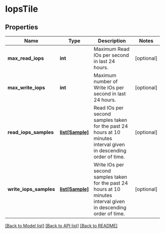 # IopsTile

## Properties
Name | Type | Description | Notes
------------ | ------------- | ------------- | -------------
**max_read_iops** | **int** | Maximum Read IOs per second in last 24 hours. | [optional] 
**max_write_iops** | **int** | Maximum number of Write IOs per second in last 24 hours. | [optional] 
**read_iops_samples** | [**list[Sample]**](Sample.md) | Read IOs per second samples taken for the past 24 hours at 10 minutes interval given in descending order of time. | [optional] 
**write_iops_samples** | [**list[Sample]**](Sample.md) | Write IOs per second samples taken for the past 24 hours at 10 minutes interval given in descending order of time. | [optional] 

[[Back to Model list]](../README.md#documentation-for-models) [[Back to API list]](../README.md#documentation-for-api-endpoints) [[Back to README]](../README.md)


